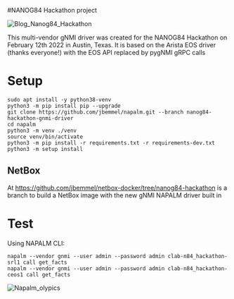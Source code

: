 #NANOG84 Hackathon project

![Blog_Nanog84_Hackathon](https://user-images.githubusercontent.com/2031627/153724164-65441a81-5684-4ed7-96ee-54980790a962.png)

This multi-vendor gNMI driver was created for the NANOG84 Hackathon on February 12th 2022 in Austin, Texas.
It is based on the Arista EOS driver (thanks everyone!) with the EOS API replaced by pygNMI gRPC calls

# Setup

```
sudo apt install -y python38-venv
python3 -m pip install pip --upgrade
git clone https://github.com/jbemmel/napalm.git --branch nanog84-hackathon-gnmi-driver
cd napalm
python3 -m venv ./venv
source venv/bin/activate
python3 -m pip install -r requirements.txt -r requirements-dev.txt
python3 -m setup install
```

## NetBox
At https://github.com/jbemmel/netbox-docker/tree/nanog84-hackathon is a branch to build a NetBox image with the new gNMI NAPALM driver built in

# Test
Using NAPALM CLI:
```
napalm --vendor gnmi --user admin --password admin clab-n84_hackathon-srl1 call get_facts
napalm --vendor gnmi --user admin --password admin clab-n84_hackathon-ceos1 call get_facts
```

![Napalm_olypics](https://user-images.githubusercontent.com/2031627/153724175-69f9fcd0-bcbe-49e5-8676-89de32c1f9b3.png)
